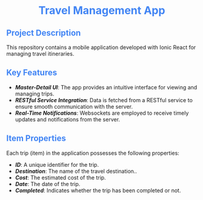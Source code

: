<h1 align="center" style="color: #4285F4"> Travel Management App </h1>

## <span style="color: #4285F4"> Project Description

This repository contains a mobile application developed with Ionic React for managing travel itineraries.

## <span style="color: #4285F4"> Key Features

- **<i>Master-Detail UI</i>**: The app provides an intuitive interface for viewing and managing trips.
- **<i>RESTful Service Integration</i>**: Data is fetched from a RESTful service to ensure smooth communication with the server.
- **<i>Real-Time Notifications</i>**: Websockets are employed to receive timely updates and notifications from the server.

## <span style="color: #4285F4"> Item Properties

Each trip (item) in the application possesses the following properties:

- **<i>ID</i>**: A unique identifier for the trip.
- **<i>Destination</i>**: The name of the travel destination..
- **<i>Cost</i>**: The estimated cost of the trip.
- **<i>Date</i>**: The date of the trip.
- **<i>Completed</i>**: Indicates whether the trip has been completed or not.
